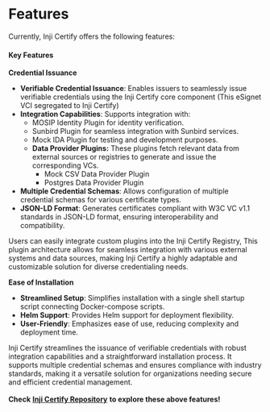 # Features

Currently, Inji Certify offers the following features:

#### **Key Features**

**Credential Issuance**

* **Verifiable Credential Issuance**: Enables issuers to seamlessly issue verifiable credentials using the Inji Certify core component (This eSignet VCI segregated to Inji Certify)
* **Integration Capabilities**: Supports integration with:
  * MOSIP Identity Plugin for identity verification.
  * Sunbird Plugin for seamless integration with Sunbird services.
  * Mock IDA Plugin for testing and development purposes.
  * **Data Provider Plugins:** These plugins fetch relevant data from external sources or registries to generate and issue the corresponding VCs.
    * Mock CSV Data Provider Plugin
    * Postgres Data Provider Plugin
* **Multiple Credential Schemas**: Allows configuration of multiple credential schemas for various certificate types.
* **JSON-LD Format**: Generates certificates compliant with W3C VC v1.1 standards in JSON-LD format, ensuring interoperability and compatibility.

Users can easily integrate custom plugins into the Inji Certify Registry, This plugin architecture allows for seamless integration with various external systems and data sources, making Inji Certify a highly adaptable and customizable solution for diverse credentialing needs.

**Ease of Installation**

* **Streamlined Setup**: Simplifies installation with a single shell startup script connecting Docker-compose scripts.
* **Helm Support**: Provides Helm support for deployment flexibility.
* **User-Friendly**: Emphasizes ease of use, reducing complexity and deployment time.

Inji Certify streamlines the issuance of verifiable credentials with robust integration capabilities and a straightforward installation process. It supports multiple credential schemas and ensures compliance with industry standards, making it a versatile solution for organizations needing secure and efficient credential management.\
\
**Check** [**Inji Certify Repository**](https://github.com/mosip/inji-certify/tree/v0.9.0) **to explore these above features!**
